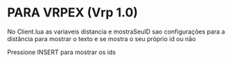 <h1><b>PARA VRPEX (Vrp 1.0)</b></br></h1>
No Client.lua as variaveis 
distancia e mostraSeuID sao configurações para a distância para mostrar o texto e se mostra o seu próprio id ou não

Pressione INSERT para mostrar os ids
